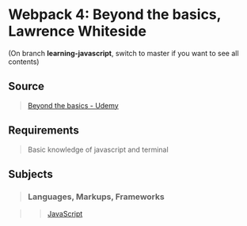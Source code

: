 # Webpack 4: Beyond the basics, Lawrence Whiteside

(On branch **learning-javascript**, switch to master if you want to see all contents)

## Source

>[Beyond the basics - Udemy](https://www.udemy.com/webpack-beyond-the-basics/)

## Requirements

>Basic knowledge of javascript and terminal

## Subjects

>### Languages, Markups, Frameworks

>>[JavaScript](../subjects/javascript.md)
